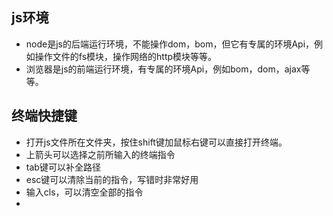 ## js环境 
- node是js的后端运行环境，不能操作dom，bom，但它有专属的环境Api，例如操作文件的fs模块，操作网络的http模块等等。
- 浏览器是js的前端运行环境，有专属的环境Api，例如bom，dom，ajax等等。

## 终端快捷键
- 打开js文件所在文件夹，按住shift键加鼠标右键可以直接打开终端。
- 上箭头可以选择之前所输入的终端指令
- tab键可以补全路径
- esc键可以清除当前的指令，写错时非常好用
- 输入cls，可以清空全部的指令
-

